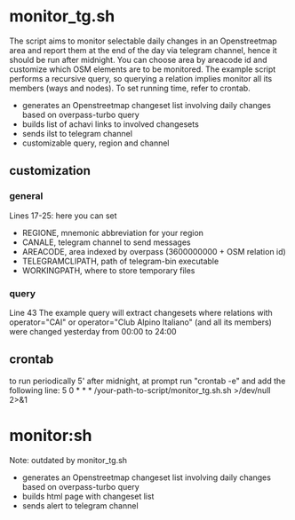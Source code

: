 # monitor_tg.sh
The script aims to monitor selectable daily changes in an Openstreetmap area and report them at the end of the day via telegram channel, hence it should be run after midnight. You can choose area by areacode id and customize which OSM elements are to be monitored. The example script performs a recursive query, so querying a relation implies monitor all its members (ways and nodes).
To set running time, refer to crontab.

- generates an Openstreetmap changeset list involving daily changes based on overpass-turbo query
- builds list of achavi links to involved changesets
- sends ilst to telegram channel
- customizable query, region and channel

## customization
### general
Lines 17-25: here you can set
- REGIONE, mnemonic abbreviation for your region
- CANALE, telegram channel to send messages
- AREACODE, area indexed by overpass (3600000000 + OSM relation id)
- TELEGRAMCLIPATH, path of telegram-bin executable 
- WORKINGPATH, where to store temporary files
### query
Line 43
The example query will extract changesets where relations with operator="CAI" or operator="Club Alpino Italiano" (and all its members) were changed yesterday from 00:00 to 24:00

## crontab 
to run periodically 5' after midnight, at prompt run "crontab -e" and add the following line:
5 0 * * * /your-path-to-script/monitor_tg.sh.sh >/dev/null 2>&1 
# monitor:sh 
Note: outdated by monitor_tg.sh
- generates an Openstreetmap changeset list involving daily changes based on overpass-turbo query
- builds html page with changeset list
- sends alert to telegram channel

